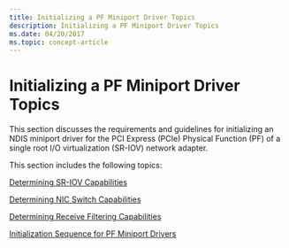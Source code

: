 ```yaml
---
title: Initializing a PF Miniport Driver Topics
description: Initializing a PF Miniport Driver Topics
ms.date: 04/20/2017
ms.topic: concept-article
---
```


# Initializing a PF Miniport Driver Topics


This section discusses the requirements and guidelines for initializing an NDIS miniport driver for the PCI Express (PCIe) Physical Function (PF) of a single root I/O virtualization (SR-IOV) network adapter.

This section includes the following topics:

[Determining SR-IOV Capabilities](determining-sr-iov-capabilities.md)

[Determining NIC Switch Capabilities](determining-nic-switch-capabilities.md)

[Determining Receive Filtering Capabilities](determining-receive-filtering-capabilities.md)

[Initialization Sequence for PF Miniport Drivers](initialization-sequence-for-pf-miniport-drivers.md)

 

 





